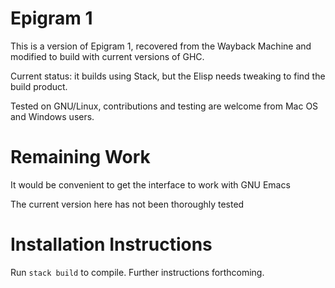 # Epigram 1

This is a version of Epigram 1, recovered from the Wayback Machine and
modified to build with current versions of GHC.

Current status: it builds using Stack, but the Elisp needs tweaking to
find the build product.

Tested on GNU/Linux, contributions and testing are welcome from Mac OS
and Windows users.

# Remaining Work

It would be convenient to get the interface to work with GNU Emacs

The current version here has not been thoroughly tested

# Installation Instructions

Run `stack build` to compile. Further instructions forthcoming.
